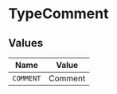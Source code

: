 # TypeComment


## Values

| Name      | Value     |
| --------- | --------- |
| `COMMENT` | Comment   |